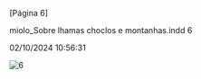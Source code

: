 [Página 6]

miolo_Sobre lhamas choclos e montanhas.indd 6

02/10/2024 10:56:31

![6](./img/page_6-01.jpg)

